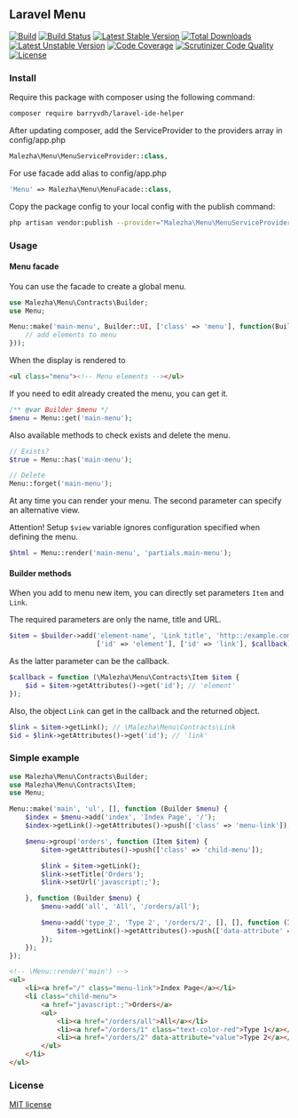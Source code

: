 ## Laravel Menu

[![Build](https://img.shields.io/badge/Laravel-5.1%7C5.2-orange.svg)](https://laravel.com) 
[![Build Status](https://travis-ci.org/Malezha/menu.svg?branch=master)](https://travis-ci.org/Malezha/menu) 
[![Latest Stable Version](https://poser.pugx.org/malezha/laravel-menu/v/stable)](https://packagist.org/packages/malezha/laravel-menu) 
[![Total Downloads](https://poser.pugx.org/malezha/laravel-menu/downloads)](https://packagist.org/packages/malezha/laravel-menu) 
[![Latest Unstable Version](https://poser.pugx.org/malezha/laravel-menu/v/unstable)](https://packagist.org/packages/malezha/laravel-menu) 
[![Code Coverage](https://scrutinizer-ci.com/g/Malezha/menu/badges/coverage.png?b=master)](https://scrutinizer-ci.com/g/Malezha/menu/?branch=master)
[![Scrutinizer Code Quality](https://scrutinizer-ci.com/g/Malezha/menu/badges/quality-score.png?b=master)](https://scrutinizer-ci.com/g/Malezha/menu/?branch=master) 
[![License](https://poser.pugx.org/malezha/laravel-menu/license)](https://packagist.org/packages/malezha/laravel-menu)

### Install

Require this package with composer using the following command:

```bash
composer require barryvdh/laravel-ide-helper
```

After updating composer, add the ServiceProvider to the providers array in config/app.php

```php
Malezha\Menu\MenuServiceProvider::class,
```

For use facade add alias to config/app.php

```php
'Menu' => Malezha\Menu\MenuFacade::class,
```

Copy the package config to your local config with the publish command:

```bash
php artisan vendor:publish --provider="Malezha\Menu\MenuServiceProvider"
```

### Usage

#### Menu facade

You can use the facade to create a global menu.

```php
use Malezha\Menu\Contracts\Builder;
use Menu;

Menu::make('main-menu', Builder::UI, ['class' => 'menu'], function(Builder $menu {
    // add elements to menu
}));
```

When the display is rendered to

```html
<ul class="menu"><!-- Menu elements --></ul>
```

If you need to edit already created the menu, you can get it.

```php
/** @var Builder $menu */
$menu = Menu::get('main-menu');
```

Also available methods to check exists and delete the menu.

```php
// Exists?
$true = Menu::has('main-menu');

// Delete
Menu::forget('main-menu');
```

At any time you can render your menu. The second parameter can specify an alternative view.

Attention! Setup `$view` variable ignores configuration specified when defining the menu.

```php
$html = Menu::render('main-menu', 'partials.main-menu');
```

#### Builder methods

When you add to menu new item, you can directly set parameters `Item` and `Link`.

The required parameters are only the name, title and URL.

```php
$item = $builder->add('element-name', 'Link title', 'http::/example.com/url',
                      ['id' => 'element'], ['id' => 'link'], $callback);
```

As the latter parameter can be the callback.

```php
$callback = function (\Malezha\Menu\Contracts\Item $item {
    $id = $item->getAttributes()->get('id'); // 'element'
});
```

Also, the object `Link` can get in the callback and the returned object.

```php
$link = $item->getLink(); // \Malezha\Menu\Contracts\Link
$id = $link->getAttributes()->get('id'); // 'link'
```

### Simple example

```php
use Malezha\Menu\Contracts\Builder;
use Malezha\Menu\Contracts\Item;
use Menu;

Menu::make('main', 'ul', [], function (Builder $menu) {
    $index = $menu->add('index', 'Index Page', '/');
    $index->getLink()->getAttributes()->push(['class' => 'menu-link']);

    $menu->group('orders', function (Item $item) {
        $item->getAttributes()->push(['class' => 'child-menu']);

        $link = $item->getLink();
        $link->setTitle('Orders');
        $link->setUrl('javascript:;');

    }, function (Builder $menu) {
        $menu->add('all', 'All', '/orders/all');

        $menu->add('type_2', 'Type 2', '/orders/2', [], [], function (Item $item) {
            $item->getLink()->getAttributes()->push(['data-attribute' => 'value']);
        });
    });
});
```

```html
<!-- \Menu::render('main') -->
<ul>
    <li><a href="/" class="menu-link">Index Page</a></li>
    <li class="child-menu">
        <a href="javascript:;">Orders</a>
        <ul>
            <li><a href="/orders/all">All</a></li>
            <li><a href="/orders/1" class="text-color-red">Type 1</a></li>
            <li><a href="/orders/2" data-attribute="value">Type 2</a></li>
        </ul>
    </li>
</ul>
```

### License

[MIT license](https://github.com/Malezha/menu/blob/master/LICENSE)
